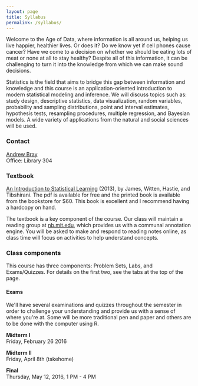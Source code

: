 ```yaml
---
layout: page
title: Syllabus
permalink: /syllabus/
---
```


Welcome to the Age of Data, where information is all around us, helping us live 
happier, healthier lives. Or does it? Do we know yet if cell phones cause 
cancer? Have we come to a decision on whether we should be eating lots of meat 
or none at all to stay healthy? Despite all of this information, it can be 
challenging to turn it into the knowledge from which we can make sound
decisions.

Statistics is the field that aims to bridge this gap between information and 
knowledge and this course is an application-oriented introduction to modern 
statistical modeling and inference. We will discuss topics such as: study design, 
descriptive statistics, data visualization, random variables, probability and 
sampling distributions, point and interval estimates, hypothesis tests, 
resampling procedures, multiple regression, and Bayesian models. A wide variety 
of applications from the natural and social sciences will be used.

### Contact
[Andrew Bray](https://andrewpbray.github.io)  
Office: Library 304


### Textbook
[An Introduction to Statistical Learning](http://www-bcf.usc.edu/~gareth/ISL/ISLR%20Sixth%20Printing.pdf) (2013),
by James, Witten, Hastie, and Tibshirani. The pdf is available for free and the
printed book is available from the bookstore for $60. This book is excellent and
I recommend having a hardcopy on hand.

The textbook is a key component of the course. Our class will maintain a reading
group at [nb.mit.edu](http://nb.mit.edu), which provides us with a 
communal annotation engine. You will be asked to make and respond to reading 
notes online, as class time will focus on activities to help understand concepts.

### Class components

This course has three components: Problem Sets, Labs, and Exams/Quizzes. For details
on the first two, see the tabs at the top of the page.


#### Exams

We'll have several examinations and quizzes throughout the semester in order to challenge
your understanding and provide us with a sense of where you're at. Some will
be more traditional pen and paper and others are to be done with the computer
using R.

**Midterm I**  
Friday, February 26 2016

**Midterm II**  
Friday, April 8th (takehome)

**Final**  
Thursday, May 12, 2016, 1 PM - 4 PM

